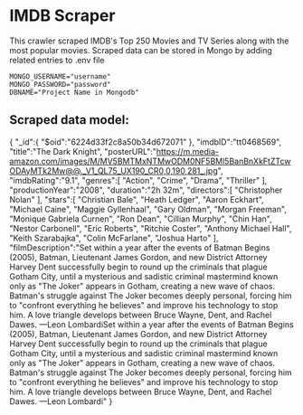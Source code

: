 # IMDB Scraper

This crawler scraped IMDB's Top 250 Movies and TV Series along with the most popular movies. Scraped data can be stored in Mongo by adding related entries to .env file

	MONGO_USERNAME="username"
	MONGO_PASSWORD="password"
	DBNAME="Project Name in Mongodb"

Scraped data model:
-------------------

{
   "_id":{
      "$oid":"6224d33f2c8a50b34d672071"
   },
   "imdbID":"tt0468569",
   "title":"The Dark Knight",
   "posterURL":"https://m.media-amazon.com/images/M/MV5BMTMxNTMwODM0NF5BMl5BanBnXkFtZTcwODAyMTk2Mw@@._V1_QL75_UX190_CR0,0,190,281_.jpg",
   "imdbRating":"9.1",
   "genres":[
      "Action",
      "Crime",
      "Drama",
      "Thriller"
   ],
   "productionYear":"2008",
   "duration":"2h 32m",
   "directors":[
      "Christopher Nolan"
   ],
   "stars":[
      "Christian Bale",
      "Heath Ledger",
      "Aaron Eckhart",
      "Michael Caine",
      "Maggie Gyllenhaal",
      "Gary Oldman",
      "Morgan Freeman",
      "Monique Gabriela Curnen",
      "Ron Dean",
      "Cillian Murphy",
      "Chin Han",
      "Nestor Carbonell",
      "Eric Roberts",
      "Ritchie Coster",
      "Anthony Michael Hall",
      "Keith Szarabajka",
      "Colin McFarlane",
      "Joshua Harto"
   ],
   "filmDescription":"Set within a year after the events of Batman Begins (2005), Batman, Lieutenant James Gordon, and new District Attorney Harvey Dent successfully begin to round up the criminals that plague Gotham City, until a mysterious and sadistic criminal mastermind known only as \"The Joker\" appears in Gotham, creating a new wave of chaos. Batman's struggle against The Joker becomes deeply personal, forcing him to \"confront everything he believes\" and improve his technology to stop him. A love triangle develops between Bruce Wayne, Dent, and Rachel Dawes. —Leon LombardiSet within a year after the events of Batman Begins (2005), Batman, Lieutenant James Gordon, and new District Attorney Harvey Dent successfully begin to round up the criminals that plague Gotham City, until a mysterious and sadistic criminal mastermind known only as \"The Joker\" appears in Gotham, creating a new wave of chaos. Batman's struggle against The Joker becomes deeply personal, forcing him to \"confront everything he believes\" and improve his technology to stop him. A love triangle develops between Bruce Wayne, Dent, and Rachel Dawes. —Leon Lombardi"
}